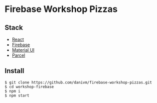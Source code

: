 # Firebase Workshop Pizzas

## Stack

- [React](https://reactjs.org/)
- [Firebase](https://firebase.google.com)
- [Material UI](https://material-ui.com/style/color/)
- [Parcel](https://parceljs.org/)

## Install

```
$ git clone https://github.com/danivm/firebase-workshop-pizzas.git
$ cd workshop-firebase
$ npm i
$ npm start
```
